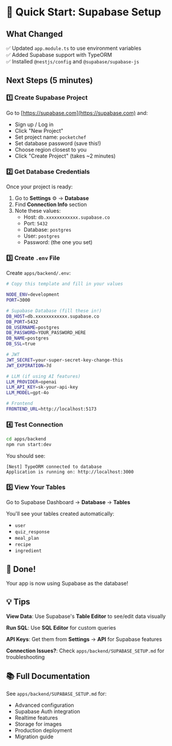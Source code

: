 # 🚀 Quick Start: Supabase Setup

## What Changed

✅ Updated `app.module.ts` to use environment variables  
✅ Added Supabase support with TypeORM  
✅ Installed `@nestjs/config` and `@supabase/supabase-js`

## Next Steps (5 minutes)

### 1️⃣ Create Supabase Project

Go to [https://supabase.com](https://supabase.com) and:

- Sign up / Log in
- Click "New Project"
- Set project name: `pocketchef`
- Set database password (save this!)
- Choose region closest to you
- Click "Create Project" (takes ~2 minutes)

### 2️⃣ Get Database Credentials

Once your project is ready:

1. Go to **Settings** ⚙️ → **Database**
2. Find **Connection Info** section
3. Note these values:
   - Host: `db.xxxxxxxxxxxx.supabase.co`
   - Port: `5432`
   - Database: `postgres`
   - User: `postgres`
   - Password: (the one you set)

### 3️⃣ Create `.env` File

Create `apps/backend/.env`:

```bash
# Copy this template and fill in your values

NODE_ENV=development
PORT=3000

# Supabase Database (fill these in!)
DB_HOST=db.xxxxxxxxxxxx.supabase.co
DB_PORT=5432
DB_USERNAME=postgres
DB_PASSWORD=YOUR_PASSWORD_HERE
DB_NAME=postgres
DB_SSL=true

# JWT
JWT_SECRET=your-super-secret-key-change-this
JWT_EXPIRATION=7d

# LLM (if using AI features)
LLM_PROVIDER=openai
LLM_API_KEY=sk-your-api-key
LLM_MODEL=gpt-4o

# Frontend
FRONTEND_URL=http://localhost:5173
```

### 4️⃣ Test Connection

```bash
cd apps/backend
npm run start:dev
```

You should see:

```
[Nest] TypeORM connected to database
Application is running on: http://localhost:3000
```

### 5️⃣ View Your Tables

Go to Supabase Dashboard → **Database** → **Tables**

You'll see your tables created automatically:

- `user`
- `quiz_response`
- `meal_plan`
- `recipe`
- `ingredient`

## 🎉 Done!

Your app is now using Supabase as the database!

## 💡 Tips

**View Data**: Use Supabase's **Table Editor** to see/edit data visually

**Run SQL**: Use **SQL Editor** for custom queries

**API Keys**: Get them from **Settings** → **API** for Supabase features

**Connection Issues?**: Check `apps/backend/SUPABASE_SETUP.md` for troubleshooting

## 📚 Full Documentation

See `apps/backend/SUPABASE_SETUP.md` for:

- Advanced configuration
- Supabase Auth integration
- Realtime features
- Storage for images
- Production deployment
- Migration guide
